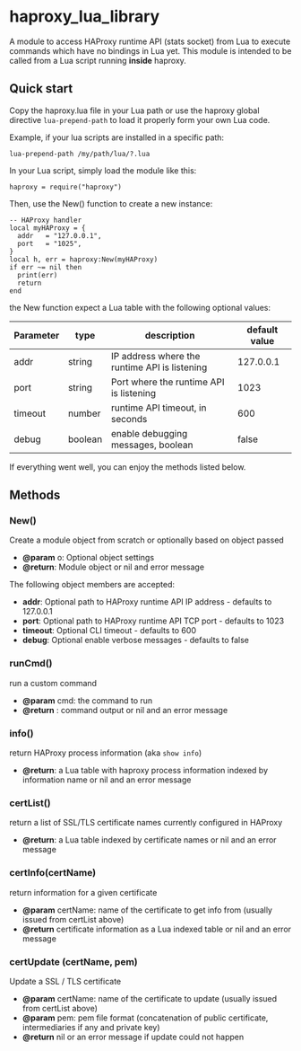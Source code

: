 # haproxy_lua_library

A module to access HAProxy runtime API (stats socket) from Lua to execute commands which have no bindings in Lua yet.
This module is intended to be called from a Lua script running **inside** haproxy.

## Quick start
Copy the haproxy.lua file in your Lua path or use the haproxy global directive `lua-prepend-path` to load it properly form your own Lua code.

Example, if your lua scripts are installed in a specific path:

    lua-prepend-path /my/path/lua/?.lua

In your Lua script, simply load the module like this:

    haproxy = require("haproxy")

Then, use the New() function to create a new instance:

    -- HAProxy handler
    local myHAProxy = {
      addr   = "127.0.0.1",
      port   = "1025",
    }
    local h, err = haproxy:New(myHAProxy)
    if err ~= nil then
      print(err)
      return
    end

the New function expect a Lua table with the following optional values:

| Parameter | type    |  description                                  | default value |
|-----------|---------|-----------------------------------------------|---------------|
| addr      | string  | IP address where the runtime API is listening | 127.0.0.1     |
| port      | string  | Port where the runtime API is listening       | 1023          |
| timeout   | number  | runtime API timeout, in seconds               | 600           |
| debug     | boolean | enable debugging messages, boolean            | false         |

If everything went well, you can enjoy the methods listed below.

## Methods

### New()

Create a module object from scratch or optionally based on object passed

* **@param** o: Optional object settings
* **@return**: Module object or nil and error message

The following object members are accepted:
* **addr**: Optional path to HAProxy runtime API IP address - defaults to 127.0.0.1
* **port**: Optional path to HAProxy runtime API TCP port - defaults to 1023
* **timeout**: Optional CLI timeout - defaults to 600
* **debug**: Optional enable verbose messages - defaults to false

### runCmd()

run a custom command

* **@param**  cmd: the command to run
* **@return** : command output or nil and an error message

### info()

return HAProxy process information (aka `show info`)

* **@return**: a Lua table with haproxy process information indexed by information name or nil and an error message

### certList()

return a list of SSL/TLS certificate names currently configured in HAProxy

* **@return**: a Lua table indexed by certificate names or nil and an error message

### certInfo(certName)

return information for a given certificate

* **@param** certName: name of the certificate to get info from (usually issued from certList above)
* **@return** certificate information as a Lua indexed table or nil and an error message

### certUpdate (certName, pem)

Update a SSL / TLS certificate

* **@param** certName: name of the certificate to update (usually issued from certList above)
* **@param** pem: pem file format (concatenation of public certificate, intermediaries if any and private key)
* **@return** nil or an error message if update could not happen
